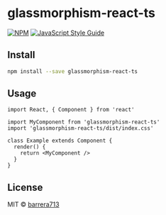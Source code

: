# glassmorphism-react-ts

> 

[![NPM](https://img.shields.io/npm/v/glassmorphism-react-ts.svg)](https://www.npmjs.com/package/glassmorphism-react-ts) [![JavaScript Style Guide](https://img.shields.io/badge/code_style-standard-brightgreen.svg)](https://standardjs.com)

## Install

```bash
npm install --save glassmorphism-react-ts
```

## Usage

```tsx
import React, { Component } from 'react'

import MyComponent from 'glassmorphism-react-ts'
import 'glassmorphism-react-ts/dist/index.css'

class Example extends Component {
  render() {
    return <MyComponent />
  }
}
```

## License

MIT © [barrera713](https://github.com/barrera713)
